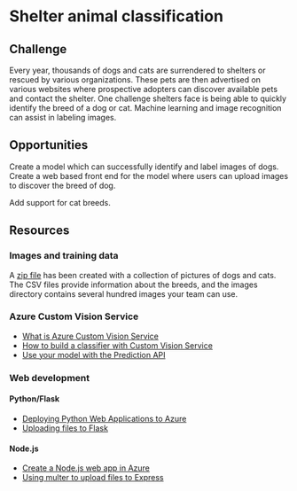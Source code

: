 # Shelter animal classification

## Challenge

Every year, thousands of dogs and cats are surrendered to shelters or rescued by various organizations. These pets are then advertised on various websites where prospective adopters can discover available pets and contact the shelter. One challenge shelters face is being able to quickly identify the breed of a dog or cat. Machine learning and image recognition can assist in labeling images.

## Opportunities

Create a model which can successfully identify and label images of dogs. Create a web based front end for the model where users can upload images to discover the breed of dog.

Add support for cat breeds.

## Resources

### Images and training data

A [zip file](https://cs4b826aa5bbb08x4e9ax980.blob.core.windows.net/build/dogs-and-cats.zip) has been created with a collection of pictures of dogs and cats. The CSV files provide information about the breeds, and the images directory contains several hundred images your team can use.

### Azure Custom Vision Service

- [What is Azure Custom Vision Service](https://docs.microsoft.com/en-us/azure/cognitive-services/custom-vision-service/home)
- [How to build a classifier with Custom Vision Service](https://docs.microsoft.com/en-us/azure/cognitive-services/custom-vision-service/getting-started-build-a-classifier)
- [Use your model with the Prediction API](https://docs.microsoft.com/en-us/azure/cognitive-services/custom-vision-service/use-prediction-api)

### Web development

#### Python/Flask

- [Deploying Python Web Applications to Azure](https://medium.com/@GeekTrainer/deploying-python-web-apps-to-azure-app-services-413cc16d4d68)
- [Uploading files to Flask](http://flask.pocoo.org/docs/1.0/patterns/fileuploads/)

#### Node.js

- [Create a Node.js web app in Azure](https://docs.microsoft.com/en-us/azure/app-service/app-service-web-get-started-nodejs)
- [Using multer to upload files to Express](https://github.com/expressjs/multer#readme)
